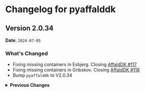 # Changelog for pyaffalddk

## Version 2.0.34

**Date**: `2024-07-05`

### What's Changed

* Fixing missing containers in Esbjerg. Closing [AffaldDK #117](https://github.com/briis/affalddk/issues/117)
* Fixing missing containers in Gribskov. Closing [AffaldDK #118](https://github.com/briis/affalddk/issues/118)
* Bump `pyaffalddk` to V2.0.34

<details>
  <summary><b>Previous Changes</b></summary>

## Version 2.0.31

**Date**: `2024-06-14`

### What's Changed

## Version 2.0.33

**Date**: `2024-06-29`

### What's Changed

* Adding Bornholm as new Municipality. I have limited test data to go on, but some data is being returned. If anything is missing, please report back. Closing [AffaldDK #114](https://github.com/briis/affalddk/issues/114)
* Bump `pyaffalddk` to V2.0.33

* Fixing missing details for Faxe. Closing #4
* Fixing missing details for Lyngby-Taarbæk. Cloising [AffaldDK #105](https://github.com/briis/affalddk/issues/105)
* Bump `pyaffalddk` to V2.0.31

## Version 2.0.30

**Date**: `2024-05-27`

### What's Changed

* Fixing missing details for Slagelse. Closing #97
* Bump `pyaffalddk` to V2.0.30

## Version 2.0.29

**Date**: `2024-05-12`

### What's Changed

* Fixing missing details for Vejen and Randers. Closing #87
- Bump `pyaffalddk` to V2.0.29

# Version 2.0.28

**Date**: `2024-05-04`

### What's Changed

- Fixed missing containers for Solrød Kommune.
- Fixed missing containers for Egedal Kommune. Closing #84
- Fixed missing containers for Lyngby-Taarbæk Kommune. Closing #83
- Fixed missing containers for Glostrup Kommune. Closing #79
- Added two new Categories: `restaffald` and `madaffald`. These are new as separat containers.

## Version 2.0.26

**Date**: `2024-04-22`

### What's Changed

- Modified change from 2.0.25, as it caused problems for many with the category Storskrald. It will now work for all, including Gladsaxe.
- Added more details to warning if category not found. Makes it easier to debug when people report errors.

## Version 2.0.25

**Date**: `2024-04-19`

### What's Changed

- Added new category Plast, MDK, Glas & Metal.
- Added missing containers for Varde kommune. Closing #75
- Added missing storskrald for Solrød

## Version 2.0.23

**Date**: `2024-04-16`

### What's Changed

- Added `|` as separator to Next Pickup sensor, to easier identify items.
- Added missing containers for Papir & Plast and Metal & Glas for Faxe kommune. Closing #71

## Version 2.0.22

**Date**: `2024-04-07`

### What's Changed

- Added missing container for Svendborg kommune. Closing [#68](https://github.com/briis/affalddk/issues/68)
- Added missing container for Mariagerfjord kommune. Closing [#67](https://github.com/briis/affalddk/issues/67)
- Exporting danish `WEEKDAYS` and the short form `WEEKDAYS_SHORT` so that it can be used in other programs

## Version 2.0.21

**Date**: `2024-04-05`

### What's Changed

- Re-added `Miljøboks` for Gentofte kommune. Closing [#64](https://github.com/briis/affalddk/issues/64)

## Version 2.0.20

**Date**: `2024-04-02`

### What's Changed

- Converted last_updated value to a UTC Datetime object
- Added `Miljøboks` for Gentofte kommune. Closing [#64](https://github.com/briis/affalddk/issues/64)

## Version 2.0.19

**Date**: `2024-03-29`

### What's Changed

- Converted last_updated value to a Datetime string
- Added missing categories to PickupEvents Dataclass

## Version 2.0.18

**Date**: `2024-03-29`

### What's Changed

- The API Wrapper module is now renamed to `pyaffalddk`, as the plan is to support more than RenoWeb in the future. So even though this is V2.0.18, this is basically the first version, and contains the same functionality as `pyrenoweb` V2.0.17, just with new function and procedure names.

## Version 2.0.17

**Date**: `2024-03-26`

### What's Changed

- Fixed categories for Sorø kommune

## Version 2.0.16

**Date**: `2024-03-26`

### What's Changed

- Removed Furesø kommune as they are no longer using Renoweb.
- Added Lejre kommune, that was left out in the initial release.
- Fixed categories for Solrød kommune

## Version 2.0.15

**Date**: `2024-03-23`

### What's Changed

- Placing Textil correctly for Roskilde, Aalborg (and possible other Municipalities).
- Adding new category `papirglasmetalplast`. **Note** You need to download the image files again.
- Fixing missing containers for Lyngby-Taarbæk
- Fixing occasionally wrong address id being returned.

## Version 2.0.14

**Date**: `2024-03-22`

### What's Changed

- Adding support for the `Next Pickup` sensor, to display data for all containers being picked up that day.
- Fixing missing containers for Vordingborg Kommune


## Version 2.0.13

**Date**: `2024-03-22`

### What's Changed

- Fixing datetime to date conversion

## Version 2.0.12

**Date**: `2024-03-22`

### What's Changed

- see release notes for V2.0.5 of https://github.com/briis/affalddk as alle changes here are reflected there.

## Version 2.0.11

**Date**: `2024-03-12`

### What's Changed

- Fixing the Genbrug category for Kerteminde kommune

## Version 2.0.10

**Date**: `2024-03-10`

### What's Changed

- Fixing the Genbrug category for Hvidovre kommune
- Fixing the Genbrug category for Greve kommune
- Fixing the Genbrug category for Egedal kommune
- Fixing the Genbrug category for Rudersdal kommune
- Fixing the Genbrug category for Høje-Taastrup kommune

## Version 2.0.9

**Date**: `2024-03-09`

### What's Changed
- `Genbrug` is used for many different types of Containers, so there is now a new function that can handle these type of containers more generic, instead of by Municipality.
- Adding more material details to identify containers


  ## Version 2.0.8

  **Date**: `2024-03-09`

  ### What's Changed
  - `Genbrug` is used for many different types of Containers, so there is now a new function that can handle these type of containers more generic, instead of by Municipality.
  - Reverting the 2.0.7 implementation of embedded images, as size was too big for HA. Will be reimplemented, once I find a way to reduce the size.

  ## Version 2.0.6

  **Date**: `2024-03-07`

  ### What's Changed

  - Added Allerød to the list of Municipalities that need special handling of the `Genbrug` container.

  ## Version 2.0.5

  **Date**: `2024-03-07`

  ### What's Changed

  - Added handling of Special cases where Municipalities use the same Type for several Containers. For the identified Municipalities, we now do a second validation on other fields to place the Container in the right type.
  - Handling the case where the same Road exists more than once in a Municipality. There is now a requirement to enter the Zipcode of the Address when setting up a new entity in Home Assistant.
  - Fixing missing containers in Aalborg. Closing https://github.com/briis/affalddk/issues/11
  - Added Rudersdal back to the list as they do work with this Integration. Closing https://github.com/briis/affalddk/issues/8

  ## Version 2.0.4

  **Date**: `2024-03-02`

  ### Changes

* Removed the following Municipalities as they are not supported:
  * Balleup
  * Billund
  * Fanø
  * Favrskov
  * Fredericia
  * Frederikshavn
  * Guldborgsund
  * Haderslev
  * Herning
  * Holbæk
  * Holstebro
  * Ikast-Brande
  * Ishøj - They use the API, but do not supply dates, only textual descriptions, which cannot be converted to dates.
  * Kalundborg
  * Kolding
  * Læsø
  * Lolland
  * Middelfart
  * Morsø
  * Norddjurs
  * Nordfyns
  * Nyborg
  * Odder
  * Odense
  * Silkeborg
  * Skanderborg
  * Skive
  * Struer
  * Syddjurs
  * Thisted
  * Vejle
  * Vesthimmerland
  * Viborg
  * Tønder - They use the API in a Non-Standard way. Still under investigation if I can retrieve the data
  * Vallensbæk

* Added new function to support Municipalities that only supply weekdays. (Albertslund, Furesø).
* Added new garbage type `plastmetalmadmdk` which holds *Plast, Metal, Mad & Drikkekartoner*
* Added new garbage type `pappapir` which holds *Pap & Papir*
* Added new garbage type `tekstil` which holds *Tekstilaffald*
* Added new garbage type `glasplast` which holds *Glas, Plast & Madkartoner*
* Added new garbage type `plastmetalpapir` which holds *Plast, Metal & Papir*
* Fixed bug when Garbage Type could be in more than pickup type. Happens when partial strings are the same.

</details>
